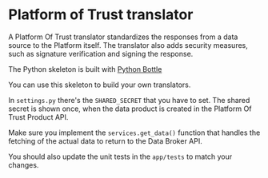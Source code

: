 # Platform of Trust translator

A Platform Of Trust translator standardizes the responses from a data 
source to the Platform itself. The translator also adds security measures,
such as signature verification and signing the response.

The Python skeleton is built with [Python Bottle](https://bottlepy.org/docs/0.12/)

You can use this skeleton to build your own translators.

In `settings.py` there's the `SHARED_SECRET` that you have to set. The shared 
secret is shown once, when the data product is created in the Platform Of Trust
Product API.

Make sure you implement the `services.get_data()` function that handles
the fetching of the actual data to return to the Data Broker API.

You should also update the unit tests in the `app/tests` to match your changes.